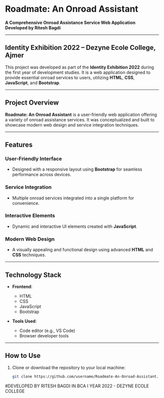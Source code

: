 # Roadmate: An Onroad Assistant  

**A Comprehensive Onroad Assistance Service Web Application**  
**Developed by Ritesh Bagdi**  

---
## Identity Exhibition 2022 – Dezyne Ecole College, Ajmer  

This project was developed as part of the **Identity Exhibition 2022** during the first year of development studies. It is a web application designed to provide essential onroad services to users, utilizing **HTML**, **CSS**, **JavaScript**, and **Bootstrap**.  

---
## Project Overview  

**Roadmate: An Onroad Assistant** is a user-friendly web application offering a variety of onroad assistance services. It was conceptualized and built to showcase modern web design and service integration techniques.  

---
## Features  

### User-Friendly Interface  
- Designed with a responsive layout using **Bootstrap** for seamless performance across devices.  

### Service Integration  
- Multiple onroad services integrated into a single platform for convenience.  

### Interactive Elements  
- Dynamic and interactive UI elements created with **JavaScript**.  

### Modern Web Design  
- A visually appealing and functional design using advanced **HTML** and **CSS** techniques.  

---

## Technology Stack  

- **Frontend**:  
  - HTML  
  - CSS  
  - JavaScript  
  - Bootstrap  

- **Tools Used**:  
  - Code editor (e.g., VS Code)  
  - Browser developer tools  

---

## How to Use  

1. Clone or download the repository to your local machine:  
   ```bash
   git clone https://github.com/username/Roadmate-An-Onroad-Assistant.git

#DEVELOPED BY RITESH BAGDI IN BCA I YEAR 2022 - DEZYNE ECOLE COLLEGE
